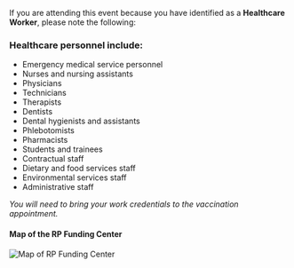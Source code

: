 If you are attending this event because you have identified as a **Healthcare Worker**, please note the following:

### Healthcare personnel include:
- Emergency medical service personnel
- Nurses and nursing assistants
- Physicians
- Technicians
- Therapists
- Dentists
- Dental hygienists and assistants
- Phlebotomists
- Pharmacists
- Students and trainees
- Contractual staff
- Dietary and food services staff
- Environmental services staff
- Administrative staff

_You will need to bring your work credentials to the vaccination appointment._

#### Map of the RP Funding Center
![Map of RP Funding Center](https://cdn.polk.design/images/RPFunding-parking.jpg)
